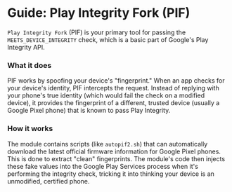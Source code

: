 # Guide: Play Integrity Fork (PIF)

`Play Integrity Fork` (PIF) is your primary tool for passing the `MEETS_DEVICE_INTEGRITY` check, which is a basic part of Google's Play Integrity API.

### What it does

PIF works by spoofing your device's "fingerprint." When an app checks for your device's identity, PIF intercepts the request. Instead of replying with your phone's true identity (which would fail the check on a modified device), it provides the fingerprint of a different, trusted device (usually a Google Pixel phone) that is known to pass Play Integrity.

### How it works

The module contains scripts (like `autopif2.sh`) that can automatically download the latest official firmware information for Google Pixel phones. This is done to extract "clean" fingerprints. The module's code then injects these fake values into the Google Play Services process when it's performing the integrity check, tricking it into thinking your device is an unmodified, certified phone.
